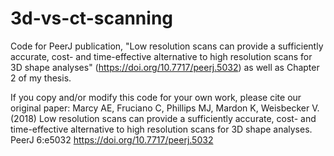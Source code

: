 # 3d-vs-ct-scanning
Code for PeerJ publication, "Low resolution scans can provide a sufficiently accurate, cost- and time-effective alternative to high resolution scans for 3D shape analyses" (https://doi.org/10.7717/peerj.5032) as well as Chapter 2 of my thesis.

If you copy and/or modify this code for your own work, please cite our original paper:
Marcy AE, Fruciano C, Phillips MJ, Mardon K, Weisbecker V. (2018) Low resolution scans can provide a sufficiently accurate, cost- and time-effective alternative to high resolution scans for 3D shape analyses. PeerJ 6:e5032 https://doi.org/10.7717/peerj.5032
